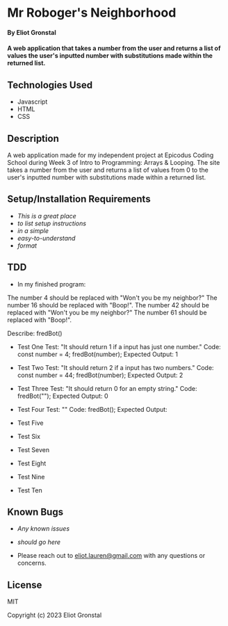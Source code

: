 # Mr Roboger's Neighborhood

#### By Eliot Gronstal

#### A web application that takes a number from the user and returns a list of values the user's inputted number with substitutions made within the returned list.

## Technologies Used

* Javascript
* HTML
* CSS

## Description

A web application made for my independent project at Epicodus Coding School during Week 3 of Intro to Programming: Arrays & Looping. The site takes a number from the user and returns a list of values from 0 to the user's inputted number with substitutions made within a returned list.

## Setup/Installation Requirements

* _This is a great place_
* _to list setup instructions_
* _in a simple_
* _easy-to-understand_
* _format_

## TDD

* In my finished program:

The number 4 should be replaced with "Won't you be my neighbor?"
The number 16 should be replaced with "Boop!".
The number 42 should be replaced with "Won't you be my neighbor?"
The number 61 should be replaced with "Boop!".

Describe: fredBot()

*  Test One
Test: "It should return 1 if a input has just one number."
Code:
const number = 4;
fredBot(number);
Expected Output: 1

*  Test Two
Test: "It should return 2 if a input has two numbers."
Code:
const number = 44;
fredBot(number);
Expected Output: 2

*  Test Three
Test: "It should return 0 for an empty string."
Code: fredBot("");
Expected Output: 0

*  Test Four
Test: ""
Code: fredBot();
Expected Output: 

*  Test Five

*  Test Six

*  Test Seven

*  Test Eight

*  Test Nine

*  Test Ten


## Known Bugs

* _Any known issues_
* _should go here_

* Please reach out to eliot.lauren@gmail.com with any questions or concerns.

## License

MIT

Copyright (c) 2023 Eliot Gronstal
